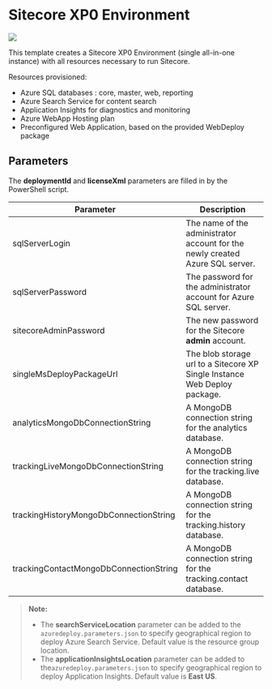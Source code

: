# Sitecore XP0 Environment

<a href="http://armviz.io/#/?load=https%3A%2F%2Fraw.githubusercontent.com%2FSitecore%2Fsitecore-azure-quickstart-templates%2Fmaster%2FSitecore%208.2.1%2Fxp0%2Fazuredeploy.json%3Ftoken=AVW1UsNp5u63Lh0mx7MveORnAdMtxRygks5YL9ZcwA%3D%3D" target="_blank">
    <img src="http://armviz.io/visualizebutton.png"/>
</a>

This template creates a Sitecore XP0 Environment (single all-in-one instance) with all resources necessary to run Sitecore.

Resources provisioned:

  * Azure SQL databases : core, master, web, reporting
  * Azure Search Service for content search
  * Application Insights for diagnostics and monitoring
  * Azure WebApp Hosting plan
  * Preconfigured Web Application, based on the provided WebDeploy package

## Parameters
The **deploymentId** and **licenseXml** parameters are filled in by the PowerShell script.

| Parameter                                 | Description
--------------------------------------------|------------------------------------------------
| sqlServerLogin                            | The name of the administrator account for the newly created Azure SQL server.
| sqlServerPassword                         | The password for the administrator account for Azure SQL server.
| sitecoreAdminPassword                     | The new password for the Sitecore **admin** account.
| singleMsDeployPackageUrl                  | The blob storage url to a Sitecore XP Single Instance Web Deploy package.
| analyticsMongoDbConnectionString          | A MongoDB connection string for the analytics database.
| trackingLiveMongoDbConnectionString       | A MongoDB connection string for the tracking.live database.
| trackingHistoryMongoDbConnectionString    | A MongoDB connection string for the tracking.history database.
| trackingContactMongoDbConnectionString    | A MongoDB connection string for the tracking.contact database.

> **Note:**
> * The **searchServiceLocation** parameter can be added to the `azuredeploy.parameters.json`
> to specify geographical region to deploy Azure Search Service. Default value is the resource
> group location.
> * The **applicationInsightsLocation** parameter can be added to the`azuredeploy.parameters.json`
> to specify geographical region to deploy Application Insights. Default value is **East US**.
